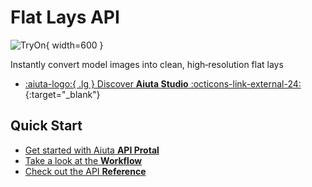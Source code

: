 # Flat Lays API

![TryOn](/media/products/flat-lays.png){ width=600 }

Instantly convert model images into clean, high‑resolution flat lays


<div class="grid cards" markdown>

- [:aiuta-logo:{ .lg } Discover __Aiuta Studio__ :octicons-link-external-24:](https://aiuta.com/aiuta-studio){:target="_blank"}

</div>

## Quick Start

- [Get started with Aiuta __API Protal__](/api/getting-started.md)
- [Take a look at the __Workflow__](/api/flat-lays/workflow.md)
- [Check out the API __Reference__](/api/flat-lays/reference.md)
